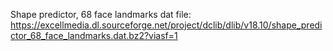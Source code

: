 Shape predictor, 68 face landmarks dat file: https://excellmedia.dl.sourceforge.net/project/dclib/dlib/v18.10/shape_predictor_68_face_landmarks.dat.bz2?viasf=1
